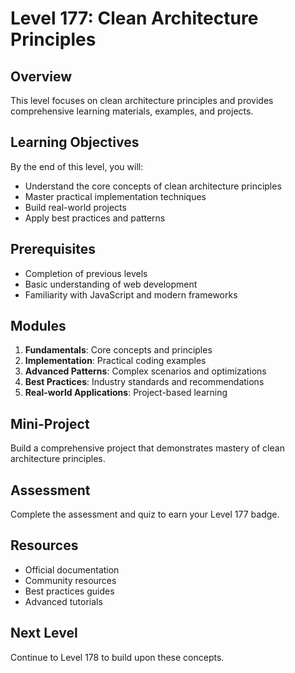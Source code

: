 # Level 177: Clean Architecture Principles

## Overview
This level focuses on clean architecture principles and provides comprehensive learning materials, examples, and projects.

## Learning Objectives
By the end of this level, you will:
- Understand the core concepts of clean architecture principles
- Master practical implementation techniques
- Build real-world projects
- Apply best practices and patterns

## Prerequisites
- Completion of previous levels
- Basic understanding of web development
- Familiarity with JavaScript and modern frameworks

## Modules
1. **Fundamentals**: Core concepts and principles
2. **Implementation**: Practical coding examples
3. **Advanced Patterns**: Complex scenarios and optimizations
4. **Best Practices**: Industry standards and recommendations
5. **Real-world Applications**: Project-based learning

## Mini-Project
Build a comprehensive project that demonstrates mastery of clean architecture principles.

## Assessment
Complete the assessment and quiz to earn your Level 177 badge.

## Resources
- Official documentation
- Community resources
- Best practices guides
- Advanced tutorials

## Next Level
Continue to Level 178 to build upon these concepts.
